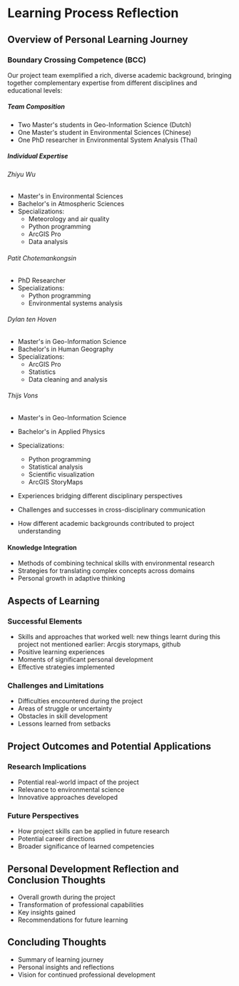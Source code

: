 # Learning Process Reflection

## Overview of Personal Learning Journey

### Boundary Crossing Competence (BCC)

Our project team exemplified a rich, diverse academic background, bringing together complementary expertise from different disciplines and educational levels:

##### Team Composition
- Two Master's students in Geo-Information Science (Dutch)
- One Master's student in Environmental Sciences (Chinese)
- One PhD researcher in Environmental System Analysis (Thai)

##### Individual Expertise

###### Zhiyu Wu
- Master's in Environmental Sciences
- Bachelor's in Atmospheric Sciences
- Specializations:
  - Meteorology and air quality
  - Python programming
  - ArcGIS Pro
  - Data analysis

###### Patit Chotemankongsin
- PhD Researcher
- Specializations:
  - Python programming
  - Environmental systems analysis

###### Dylan ten Hoven
- Master's in Geo-Information Science
- Bachelor's in Human Geography
- Specializations:
  - ArcGIS Pro
  - Statistics
  - Data cleaning and analysis

###### Thijs Vons
- Master's in Geo-Information Science
- Bachelor's in Applied Physics
- Specializations:
  - Python programming
  - Statistical analysis
  - Scientific visualization
  - ArcGIS StoryMaps


- Experiences bridging different disciplinary perspectives
- Challenges and successes in cross-disciplinary communication
- How different academic backgrounds contributed to project understanding

#### Knowledge Integration
- Methods of combining technical skills with environmental research
- Strategies for translating complex concepts across domains
- Personal growth in adaptive thinking

## Aspects of Learning

### Successful Elements
- Skills and approaches that worked well: new things learnt during this project not mentioned earlier: Arcgis storymaps, github
- Positive learning experiences
- Moments of significant personal development
- Effective strategies implemented

### Challenges and Limitations
- Difficulties encountered during the project
- Areas of struggle or uncertainty
- Obstacles in skill development
- Lessons learned from setbacks

## Project Outcomes and Potential Applications

### Research Implications
- Potential real-world impact of the project
- Relevance to environmental science
- Innovative approaches developed

### Future Perspectives
- How project skills can be applied in future research
- Potential career directions
- Broader significance of learned competencies

## Personal Development Reflection and Conclusion Thoughts
- Overall growth during the project
- Transformation of professional capabilities
- Key insights gained
- Recommendations for future learning

## Concluding Thoughts
- Summary of learning journey
- Personal insights and reflections
- Vision for continued professional development
